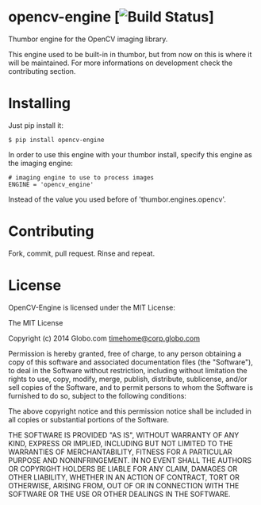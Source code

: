 
opencv-engine [![Build Status](https://travis-ci.org/Arthien/opencv-engine.svg?branch=master)]
==============================================================================

Thumbor engine for the OpenCV imaging library.

This engine used to be built-in in thumbor, but from now on this is where it will be maintained. For more informations on development check the contributing section.

Installing
==========

Just pip install it:

    $ pip install opencv-engine

In order to use this engine with your thumbor install, specify this engine as the imaging engine:

    # imaging engine to use to process images
    ENGINE = 'opencv_engine'

Instead of the value you used before of 'thumbor.engines.opencv'.

Contributing
============

Fork, commit, pull request. Rinse and repeat.

License
=======

OpenCV-Engine is licensed under the MIT License:

The MIT License

Copyright (c) 2014 Globo.com timehome@corp.globo.com

Permission is hereby granted, free of charge, to any person obtaining a copy of this software and associated documentation files (the "Software"), to deal in the Software without restriction, including without limitation the rights to use, copy, modify, merge, publish, distribute, sublicense, and/or sell copies of the Software, and to permit persons to whom the Software is furnished to do so, subject to the following conditions:

The above copyright notice and this permission notice shall be included in all copies or substantial portions of the Software.

THE SOFTWARE IS PROVIDED "AS IS", WITHOUT WARRANTY OF ANY KIND, EXPRESS OR IMPLIED, INCLUDING BUT NOT LIMITED TO THE WARRANTIES OF MERCHANTABILITY, FITNESS FOR A PARTICULAR PURPOSE AND NONINFRINGEMENT. IN NO EVENT SHALL THE AUTHORS OR COPYRIGHT HOLDERS BE LIABLE FOR ANY CLAIM, DAMAGES OR OTHER LIABILITY, WHETHER IN AN ACTION OF CONTRACT, TORT OR OTHERWISE, ARISING FROM, OUT OF OR IN CONNECTION WITH THE SOFTWARE OR THE USE OR OTHER DEALINGS IN THE SOFTWARE.
